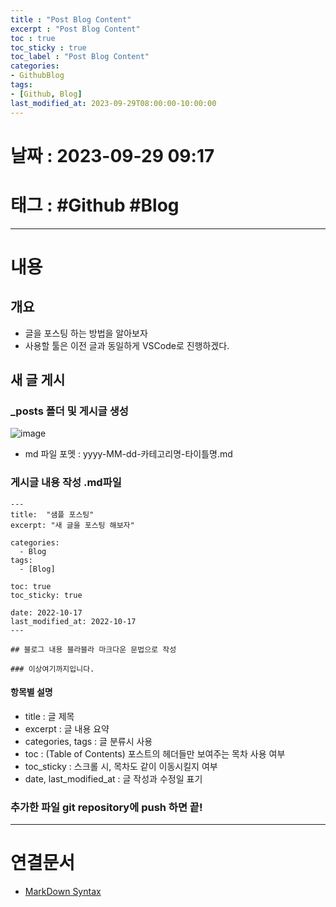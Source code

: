 ```yaml
---
title : "Post Blog Content"
excerpt : "Post Blog Content"
toc : true
toc_sticky : true
toc_label : "Post Blog Content"
categories:
- GithubBlog
tags:
- [Github, Blog]
last_modified_at: 2023-09-29T08:00:00-10:00:00
---
```


# 날짜 : 2023-09-29 09:17

# 태그 : #Github #Blog 
---

# 내용

## 개요
- 글을 포스팅 하는 방법을 알아보자
- 사용할 툴은 이전 글과 동일하게 VSCode로 진행하겠다.

## 새 글 게시

### _posts 폴더 및 게시글 생성
  ![image](./../../assets/images/../../assets/Images/MakePostFolderAndMdFile.png)
-  md 파일 포멧 : yyyy-MM-dd-카테고리명-타이틀명.md

### 게시글 내용 작성 .md파일
  ```
  ---
  title:  "샘플 포스팅"
  excerpt: "새 글을 포스팅 해보자"

  categories:
    - Blog
  tags:
    - [Blog]

  toc: true
  toc_sticky: true
  
  date: 2022-10-17
  last_modified_at: 2022-10-17
  ---

  ## 블로그 내용 블라블라 마크다운 문법으로 작성

  ### 이상여기까지입니다.

  ```

#### 항목별 설명
  - title : 글 제목
  - excerpt : 글 내용 요약
  - categories, tags : 글 분류시 사용
  - toc : (Table of Contents) 포스트의 헤더들만 보여주는 목차 사용 여부
  - toc_sticky : 스크롤 시, 목차도 같이 이동시킬지 여부
  - date, last_modified_at : 글 작성과 수정일 표기

### 추가한 파일 git repository에 push 하면 끝!

---

# 연결문서
- [MarkDown Syntax](../../Markdown/Markdown-MarkDown-Syntax) 

